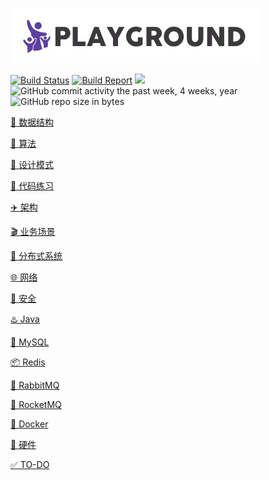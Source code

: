 ![](logo.jpg)

[![Build Status](https://travis-ci.org/pojozhang/playground.svg?branch=master)](https://travis-ci.org/pojozhang/playground) [![Build Report](https://img.shields.io/badge/build-report-blue.svg)](https://pojozhang.github.io/playground-report) ![](https://img.shields.io/github/last-commit/pojozhang/playground.svg) ![GitHub commit activity the past week, 4 weeks, year](https://img.shields.io/github/commit-activity/w/pojozhang/playground.svg) ![GitHub repo size in bytes](https://img.shields.io/github/repo-size/pojozhang/playground.svg)

[🧀 数据结构](problems/structure/README.md)

[💎 算法](problems/algorithm/README.md)

[🔨 设计模式](problems/design-pattern/README.md)

[🥊 代码练习](problems/coding-dojo/README.md)

[✈️ 架构](problems/architecture/README.md)

[🎬 业务场景](problems/business/README.md)

[🎳 分布式系统](problems/distribution-system/README.md)

[🌐 网络](problems/net/README.md)

[🔑 安全](problems/security/README.md)

[♨️ Java](problems/java/README.md)

[🐬 MySQL](problems/mysql/README.md)

[📦 Redis](problems/redis/README.md)

[🐇 RabbitMQ](problems/rabbitmq/README.md)

[🚀 RocketMQ](problems/rocketmq/README.md)

[🐳 Docker](problems/docker/README.md)

[💾 硬件](problems/hardware/README.md)

[✅ TO-DO](TODO.md)
